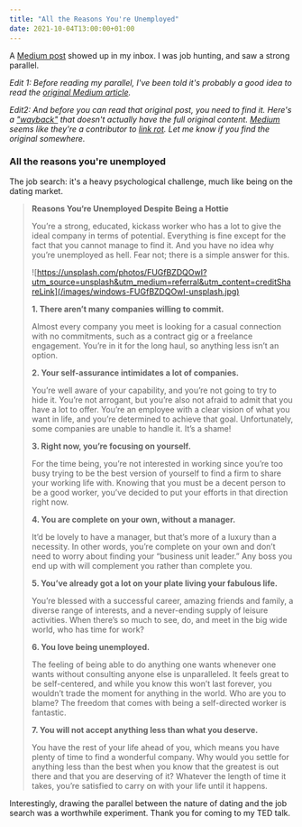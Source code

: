 ```yaml
---
title: "All the Reasons You're Unemployed"
date: 2021-10-04T13:00:00+01:00
---
```


A [Medium post](https://syarifahrasul.medium.com/reasons-you-re-single-despite-being-a-hottie-f3e7d2ccf910) showed up in my inbox. I was job hunting, and saw a strong parallel.

*Edit 1: Before reading my parallel, I've been told it's probably a good idea to read the [original Medium article](https://syarifahrasul.medium.com/reasons-you-re-single-despite-being-a-hottie-f3e7d2ccf910).*

*Edit2: And before you can read that original post, you need to find it. Here's a ["wayback"](https://web.archive.org/web/20211003124428/https://syarifahrasul.medium.com/reasons-you-re-single-despite-being-a-hottie-f3e7d2ccf910) that doesn't actually have the full original content. [Medium](https://medium.com) seems like they're a contributor to [link rot](https://en.wikipedia.org/wiki/Link_rot). Let me know if you find the original somewhere.* 

### All the reasons you're unemployed

The job search: it's a heavy psychological challenge, much like being on the dating market. 

> **Reasons You‘re Unemployed Despite Being a Hottie**
>
> You’re a strong, educated, kickass worker who has a lot to give the ideal company in terms of potential. Everything is fine except for the fact that you cannot manage to find it. And you have no idea why you’re unemployed as hell. Fear not; there is a simple answer for this.
>
>![https://unsplash.com/photos/FUGfBZDQOwI?utm_source=unsplash&utm_medium=referral&utm_content=creditShareLink](/images/windows-FUGfBZDQOwI-unsplash.jpg)
>
>
>**1. There aren’t many companies willing to commit.**
>
>Almost every company you meet is looking for a casual connection with no commitments, such as a contract gig or a freelance engagement. You’re in it for the long haul, so anything less isn’t an option.
>
>**2. Your self-assurance intimidates a lot of companies.**
>
>You’re well aware of your capability, and you’re not going to try to hide it. You’re not arrogant, but you’re also not afraid to admit that you have a lot to offer. You’re an employee with a clear vision of what you want in life, and you’re determined to achieve that goal. Unfortunately, some companies are unable to handle it. It’s a shame!
>
>**3. Right now, you’re focusing on yourself.**
>
>For the time being, you’re not interested in working since you’re too busy trying to be the best version of yourself to find a firm to share your working life with. Knowing that you must be a decent person to be a good worker, you’ve decided to put your efforts in that direction right now.
>
>**4. You are complete on your own, without a manager.**
>
>It’d be lovely to have a manager, but that’s more of a luxury than a necessity. In other words, you’re complete on your own and don’t need to worry about finding your “business unit leader.” Any boss you end up with will complement you rather than complete you.
>
>**5. You’ve already got a lot on your plate living your fabulous life.**
>
>You’re blessed with a successful career, amazing friends and family, a diverse range of interests, and a never-ending supply of leisure activities. When there’s so much to see, do, and meet in the big wide world, who has time for work?
>
>**6. You love being unemployed.**
>
>The feeling of being able to do anything one wants whenever one wants without consulting anyone else is unparalleled. It feels great to be self-centered, and while you know this won’t last forever, you wouldn’t trade the moment for anything in the world. Who are you to blame? The freedom that comes with being a self-directed worker is fantastic.
>
>**7. You will not accept anything less than what you deserve.**
>
>You have the rest of your life ahead of you, which means you have plenty of time to find a wonderful company. Why would you settle for anything less than the best when you know that the greatest is out there and that you are deserving of it? Whatever the length of time it takes, you’re satisfied to carry on with your life until it happens.

Interestingly, drawing the parallel between the nature of dating and the job search was a worthwhile experiment. Thank you for coming to my TED talk.
